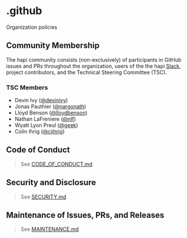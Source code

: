 # .github
Organization policies

## Community Membership
The hapi community consists (non-exclusively) of participants in GitHub issues and PRs throughout the organization, users of the the hapi [Slack](https://join.slack.com/t/hapihour/shared_invite/zt-g5ortpsk-ErlnRA2rUcPIWES21oXBOg), project contributors, and the Technical Steering Committee (TSC).

### TSC Members
 - Devin Ivy ([@devinivy](https://github.com/devinivy))
 - Jonas Pauthier ([@nargonath](https://github.com/nargonath))
 - Lloyd Benson ([@lloydbenson](https://github.com/lloydbenson))
 - Nathan LaFreniere ([@nlf](https://github.com/nlf))
 - Wyatt Lyon Preul ([@geek](https://github.com/geek))
 - Colin Ihrig ([@cjihrig](https://github.com/cjihrig))

## Code of Conduct
> See [CODE_OF_CONDUCT.md](CODE_OF_CONDUCT.md)

## Security and Disclosure
> See [SECURITY.md](SECURITY.md)

## Maintenance of Issues, PRs, and Releases
> See [MAINTENANCE.md](MAINTENANCE.md)
